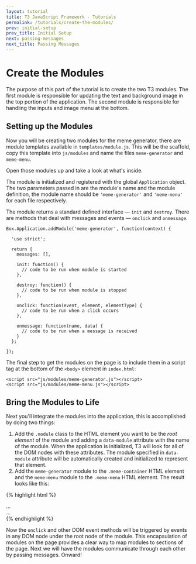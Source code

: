 ```yaml
---
layout: tutorial
title: T3 JavaScript Framework - Tutorials
permalink: /tutorials/create-the-modules/
prev: initial-setup
prev_title: Initial Setup
next: passing-messages
next_title: Passing Messages
---
```


# Create the Modules

The purpose of this part of the tutorial is to create the two T3 modules. The first module is responsible for updating the text and background image in the top portion of the application. The second module is responsible for handling the inputs and image menu at the bottom.

## Setting up the Modules

Now you will be creating two modules for the meme generator, there are module templates available in `templates/module.js`. This will be the scaffold, copy this template into `js/modules` and name the files `meme-generator` and `meme-menu`.

Open those modules up and take a look at what's inside.

The module is initialized and registered with the global `Application` object. The two parameters passed in are the module's name and the module definition, the module name should be `'meme-generator'` and `'meme-menu'` for each file respectively.

The module returns a standard defined interface — `init` and `destroy`. There are methods that deal with messages and events — `onclick` and `onmessage`.

```
Box.Application.addModule('meme-generator', function(context) {

  'use strict';

  return {
    messages: [],

    init: function() {
      // code to be run when module is started
    },

    destroy: function() {
      // code to be run when module is stopped
    },

    onclick: function(event, element, elementType) {
      // code to be run when a click occurs
    },

    onmessage: function(name, data) {
      // code to be run when a message is received
    }
  };

});
```

The final step to get the modules on the page is to include them in a script tag at the bottom of the `<body>` element in `index.html`:

```
<script src="js/modules/meme-generator.js"></script>
<script src="js/modules/meme-menu.js"></script>
```

## Bring the Modules to Life

Next you'll integrate the modules into the application, this is accomplished by doing two things:

1. Add the `.module` class to the HTML element you want to be the *root element* of the module and adding a `data-module` attribute with the name of the module. When the application is initialized, T3 will look for all of the DOM nodes with these attributes. The module specified in `data-module` attribute will be automatically created and initialized to represent that element.
2. Add the `meme-generator` module to the `.meme-container` HTML element and the `meme-menu` module to the `.meme-menu` HTML element. The result looks like this:

{% highlight html %}
<div class="meme-container module" data-module="meme-generator">
  ...
</div>

<div class="meme-menu module" data-module="meme-menu">
  ...
</div>
{% endhighlight %}

Now the `onclick` and other DOM event methods will be triggered by events in any DOM node under the root node of the module. This encapsulation of modules on the page provides a clear way to map modules to sections of the page. Next we will have the modules communicate through each other by passing messages. Onward!
